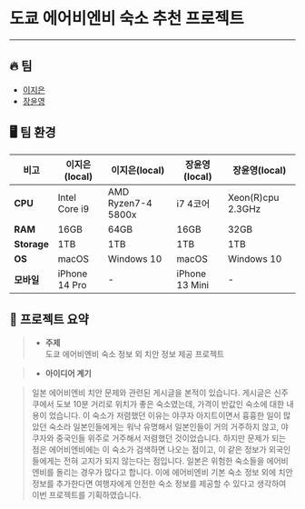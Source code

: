 # 도쿄 에어비엔비 숙소 추천 프로젝트

---

## 🔥 팀 
- [이지은](https://github.com/zinnie1025)
- [장윤영](https://github.com/Jyundev)

## 🖥️ 팀 환경  
**비고** | **이지은(local)** | **이지은(local)** | **장윤영(local)** | **장윤영(local)**
-----|-------|-------|-------|-------|
**CPU** | Intel Core i9 | AMD Ryzen7-4 5800x | i7 4코어 | Xeon(R)cpu 2.3GHz |
**RAM** | 16GB | 64GB | 16GB | 32GB |  
**Storage** | 1TB | 1TB | 1TB | 1TB |
**OS** | macOS | Windows 10 | macOS | Windows 10 |
**모바일** | iPhone 14 Pro | - | iPhone 13 Mini | - |

## 🔑 프로젝트 요약
> - **주제**  
> 도쿄 에어비엔비 숙소 정보 외 치안 정보 제공 프로젝트

> - **아이디어 계기**

> 일본 에어비엔비 치안 문제와 관련된 게시글을 본적이 있습니다. 게시글은 신주쿠에서 도보 10분 거리로 위치가 좋은 숙소였는데, 가격이 반값인 숙소에 대한 내용이 었습니다.
> 이 숙소가 저렴했던 이유는 야쿠자 아지트이면서 흉흉한 일이 많았던 숙소라 일본인들에게는 워낙 유명해서 일본인들이 거의 거주하지 않고, 야쿠자와 중국인들 위주로 거주해서 저렴했던 것이었습니다.
> 하지만 문제가 되는 점은 에어비엔비에는 이 숙소가 검색하면 나오는 점이고, 이 같은 정보가 외국인들에게는 전혀 고지가 되지 않는다는 점입니다.
> 일본은 위험한 숙소들을 에어비엔비를 돌리는 경우가 많다고 합니다.
> 이에 에어비엔비 기본 숙소 정보 외에 치안 정보를 추가한다면 여행자에게 안전한 숙소 정보를 제공할 수 있다고 생각하여 이번 프로젝트를 기획하였습니다.
